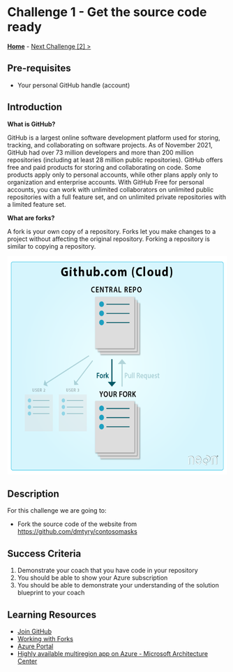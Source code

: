 # Challenge 1 - Get the source code ready

 **[Home](../README.md)** - [Next Challenge [2] >](./Challenge02.md)

## Pre-requisites

- Your personal GitHub handle (account)

## Introduction

**What is GitHub?**

GitHub is a largest online software development platform used for storing, tracking, and collaborating on software projects. As of November 2021, GitHub had over 73 million developers and more than 200 million repositories (including at least 28 million public repositories). GitHub offers free and paid products for storing and collaborating on code. Some products apply only to personal accounts, while other plans apply only to organization and enterprise accounts. With GitHub Free for personal accounts, you can work with unlimited collaborators on unlimited public repositories with a full feature set, and on unlimited private repositories with a limited feature set.

**What are forks?**

A fork is your own copy of a repository. Forks let you make changes to a project without affecting the original repository. Forking a repository is similar to copying a repository. 

<p align="center">
  <img src="./images/git-fork-emphasis.png" width="600" height="500">
</p>


## Description

For this challenge we are going to:
- Fork the source code of the website from https://github.com/dmtyry/contosomasks

## Success Criteria

1. Demonstrate your coach that you have code in your repository
2. You should be able to show your Azure subscription
3. You should be able to demonstrate your understanding of the solution blueprint to your coach

## Learning Resources

- [Join GitHub](https://github.com/signup)
- [Working with Forks](https://docs.github.com/en/pull-requests/collaborating-with-pull-requests/working-with-forks/about-forks)
- [Azure Portal](https://portal.azure.com)
- [Highly available multiregion app on Azure - Microsoft Architecture Center](https://docs.microsoft.com/en-us/azure/architecture/reference-architectures/app-service-web-app/multi-region)

